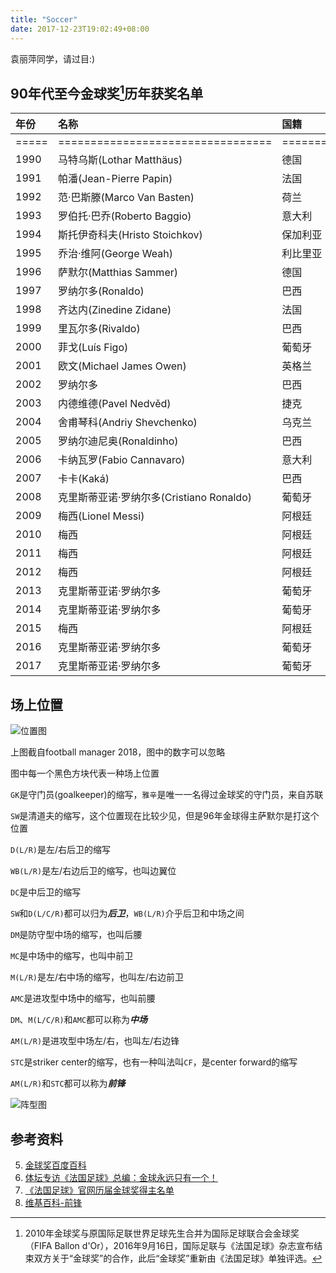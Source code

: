 ```yaml
---
title: "Soccer"
date: 2017-12-23T19:02:49+08:00
---
```


袁丽萍同学，请过目:)
## 90年代至今金球奖[^金球奖]历年获奖名单

| 年份 | 名称 | 国籍 | 俱乐部 | 场上位置 |
| :--- | :--- | :--- | :--- | :--- |
| ===== | ================================= | =========== | =========== | ========= |
| 1990 |	马特乌斯(Lothar Matthäus) | 德国 | 国际米兰 | 中场 |
| 1991 |	帕潘(Jean-Pierre Papin) | 法国 | 马赛 | 前锋 |
| 1992 |	范·巴斯滕(Marco Van Basten) | 荷兰 | AC米兰 | 前锋 |
| 1993 |	罗伯托·巴乔(Roberto Baggio) | 意大利 | 尤文图斯 | 前腰/前锋 |
| 1994 | 斯托伊奇科夫(Hristo Stoichkov) | 保加利亚 | 巴塞罗那 | 前锋 |
| 1995 |	乔治·维阿(George Weah) | 利比里亚 | AC米兰 | 前锋 |
| 1996 |	萨默尔(Matthias Sammer) | 德国 | 多特蒙德 | 后卫 |
| 1997 |	罗纳尔多(Ronaldo) | 巴西 | 国际米兰 | 前锋 |
| 1998 | 齐达内(Zinedine Zidane) | 法国 | 尤文图斯 | 前腰 |
| 1999 |	里瓦尔多(Rivaldo) | 巴西 | 巴塞罗那 | 前腰/前锋 |
| 2000 |	菲戈(Luís Figo) | 葡萄牙 | 皇家马德里 | 中场 |
| 2001 |	欧文(Michael James Owen) | 英格兰 | 利物浦 | 前锋 |
| 2002 | 罗纳尔多 | 巴西 | 皇家马德里 | 前锋 |
| 2003 |	内德维德(Pavel Nedvěd) | 捷克 | 尤文图斯 | 中场 |
| 2004 |	舍甫琴科(Andriy Shevchenko) | 乌克兰 | AC米兰 | 前锋 |
| 2005 |	罗纳尔迪尼奥(Ronaldinho) | 巴西 | 巴塞罗那 | 前腰/边锋 |
| 2006 | 卡纳瓦罗(Fabio Cannavaro) | 意大利 | 皇家马德里 | 后卫 |
| 2007 |	卡卡(Kaká) | 巴西 | AC米兰 | 中场 | 前腰 |
| 2008 |	克里斯蒂亚诺·罗纳尔多(Cristiano Ronaldo) | 葡萄牙 | 曼联 | 边锋 |
| 2009 |	梅西(Lionel Messi) | 阿根廷 | 巴塞罗那 | 前腰/边锋 |
| 2010 |	梅西 | 阿根廷 | 巴塞罗那 | 前腰/边锋 |
| 2011 |	梅西 | 阿根廷 | 巴塞罗那 | 前腰/边锋 |
| 2012 |	梅西 | 阿根廷 | 巴塞罗那 | 前腰/边锋 |
| 2013 |	克里斯蒂亚诺·罗纳尔多 | 葡萄牙 | 皇家马德里 | 边锋 |
| 2014 |	克里斯蒂亚诺·罗纳尔多 | 葡萄牙 | 皇家马德里 | 边锋 |
| 2015 |	梅西 | 阿根廷 | 巴塞罗那 | 前腰/边锋 |
| 2016 |	克里斯蒂亚诺·罗纳尔多 | 葡萄牙 | 皇家马德里 | 边锋 |
| 2017 |	克里斯蒂亚诺·罗纳尔多 | 葡萄牙 | 皇家马德里 | 边锋 |

[^金球奖]:2010年金球奖与原国际足联世界足球先生合并为国际足球联合会金球奖（FIFA Ballon d'Or），2016年9月16日，国际足联与《法国足球》杂志宣布结束双方关于“金球奖”的合作，此后“金球奖”重新由《法国足球》单独评选。

## 场上位置
![位置图](/img/soccer1.png)

上图截自football manager 2018，图中的数字可以忽略

图中每一个黑色方块代表一种场上位置

`GK`是守门员(goalkeeper)的缩写，`雅辛`是唯一一名得过金球奖的守门员，来自苏联

`SW`是清道夫的缩写，这个位置现在比较少见，但是96年金球得主萨默尔是打这个位置

`D(L/R)`是左/右后卫的缩写

`WB(L/R)`是左/右边后卫的缩写，也叫边翼位

`DC`是中后卫的缩写

`SW`和`D(L/C/R)`都可以归为***后卫***，`WB(L/R)`介乎后卫和中场之间

`DM`是防守型中场的缩写，也叫后腰

`MC`是中场中的缩写，也叫中前卫

`M(L/R)`是左/右中场的缩写，也叫左/右边前卫

`AMC`是进攻型中场中的缩写，也叫前腰

`DM`、`M(L/C/R)`和`AMC`都可以称为***中场***

`AM(L/R)`是进攻型中场左/右，也叫左/右边锋

`STC`是striker center的缩写，也有一种叫法叫`CF`，是center forward的缩写

`AM(L/R)`和`STC`都可以称为***前锋***


![阵型图](/img/soccer2.png)

## 参考资料
5. [金球奖百度百科](https://baike.baidu.com/item/%E9%87%91%E7%90%83%E5%A5%96/12010559)
5. [体坛专访《法国足球》总编：金球永远只有一个！](https://baike.baidu.com/redirect/026b6vzVFMAHysBeZoYZFLod9wq8H5b-EjenfwD-wJNYydRNXPmLFOGwSHBFiJlw5cmGb2Pljf33OPHIzMym0pliVHm7cI2WWdSaIeZCEUMzVpo1lelb9ctE3J25OPNr2MTXFzkxqXaxUfE9uKHa2q8)
5. [《法国足球》官网历届金球奖得主名单](https://baike.baidu.com/redirect/a42aYProDCgenCuMz7wJTTYvWSWTRGIflTzDvrFNiJniWUDJ_poUmq_NEEBj8jr70rZ9OYNJ6yS9tyiWKp-S_ZRDu97gNxr2WM6L0MoNcg)
5. [维基百科-前锋](https://en.wikipedia.org/wiki/Forward_(association_football))